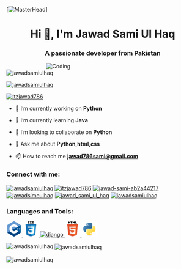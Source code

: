 
[![MasterHead](https://learnpython.com/blog/why-is-python-so-popular/why-is-python-so-popular.png)]


<h1 align="center">Hi 👋, I'm Jawad Sami Ul Haq</h1>
<h3 align="center">A passionate developer from Pakistan</h3>

<img align="right" alt="Coding" width="400" src="https://media4.giphy.com/media/RbDKaczqWovIugyJmW/200.gif">


<p align="left"> <img src="https://komarev.com/ghpvc/?username=jawadsamiulhaq&label=Profile%20views&color=0e75b6&style=flat" alt="jawadsamiulhaq" /> </p>

<p align="left"> <a href="https://github.com/ryo-ma/github-profile-trophy"><img src="https://github-profile-trophy.vercel.app/?username=jawadsamiulhaq" alt="jawadsamiulhaq" /></a> </p>

<p align="left"> <a href="https://twitter.com/itzjawad786" target="blank"><img src="https://img.shields.io/twitter/follow/itzjawad786?logo=twitter&style=for-the-badge" alt="itzjawad786" /></a> </p>

- 🔭 I’m currently working on **Python**

- 🌱 I’m currently learning **Java**

- 👯 I’m looking to collaborate on **Python**

- 💬 Ask me about **Python,html,css**

- 📫 How to reach me **jawad786sami@gmail.com**

<h3 align="left">Connect with me:</h3>
<p align="left">
<a href="https://codepen.io/jawadsamiulhaq" target="blank"><img align="center" src="https://raw.githubusercontent.com/rahuldkjain/github-profile-readme-generator/master/src/images/icons/Social/codepen.svg" alt="jawadsamiulhaq" height="30" width="40" /></a>
<a href="https://twitter.com/itzjawad786" target="blank"><img align="center" src="https://raw.githubusercontent.com/rahuldkjain/github-profile-readme-generator/master/src/images/icons/Social/twitter.svg" alt="itzjawad786" height="30" width="40" /></a>
<a href="https://linkedin.com/in/jawad-sami-ab2a44217" target="blank"><img align="center" src="https://raw.githubusercontent.com/rahuldkjain/github-profile-readme-generator/master/src/images/icons/Social/linked-in-alt.svg" alt="jawad-sami-ab2a44217" height="30" width="40" /></a>
<a href="https://fb.com/jawadsimeulhaq" target="blank"><img align="center" src="https://raw.githubusercontent.com/rahuldkjain/github-profile-readme-generator/master/src/images/icons/Social/facebook.svg" alt="jawadsimeulhaq" height="30" width="40" /></a>
<a href="https://instagram.com/jawad_sami_ul_haq" target="blank"><img align="center" src="https://raw.githubusercontent.com/rahuldkjain/github-profile-readme-generator/master/src/images/icons/Social/instagram.svg" alt="jawad_sami_ul_haq" height="30" width="40" /></a>
<a href="https://www.codechef.com/users/jawadsamiulhaq" target="blank"><img align="center" src="https://cdn.jsdelivr.net/npm/simple-icons@3.1.0/icons/codechef.svg" alt="jawadsamiulhaq" height="30" width="40" /></a>
</p>

<h3 align="left">Languages and Tools:</h3>
<p align="left"> <a href="https://www.w3schools.com/cpp/" target="_blank" rel="noreferrer"> <img src="https://raw.githubusercontent.com/devicons/devicon/master/icons/cplusplus/cplusplus-original.svg" alt="cplusplus" width="40" height="40"/> </a> <a href="https://www.w3schools.com/css/" target="_blank" rel="noreferrer"> <img src="https://raw.githubusercontent.com/devicons/devicon/master/icons/css3/css3-original-wordmark.svg" alt="css3" width="40" height="40"/> </a> <a href="https://www.djangoproject.com/" target="_blank" rel="noreferrer"> <img src="https://cdn.worldvectorlogo.com/logos/django.svg" alt="django" width="40" height="40"/> </a> <a href="https://www.w3.org/html/" target="_blank" rel="noreferrer"> <img src="https://raw.githubusercontent.com/devicons/devicon/master/icons/html5/html5-original-wordmark.svg" alt="html5" width="40" height="40"/> </a> <a href="https://www.python.org" target="_blank" rel="noreferrer"> <img src="https://raw.githubusercontent.com/devicons/devicon/master/icons/python/python-original.svg" alt="python" width="40" height="40"/> </a> </p>

<p><img align="left" src="https://github-readme-stats.vercel.app/api/top-langs?username=jawadsamiulhaq&show_icons=true&locale=en&layout=compact" alt="jawadsamiulhaq" /></p>

<p>&nbsp;<img align="center" src="https://github-readme-stats.vercel.app/api?username=jawadsamiulhaq&show_icons=true&locale=en" alt="jawadsamiulhaq" /></p>

<p><img align="center" src="https://github-readme-streak-stats.herokuapp.com/?user=jawadsamiulhaq&" alt="jawadsamiulhaq" /></p>
